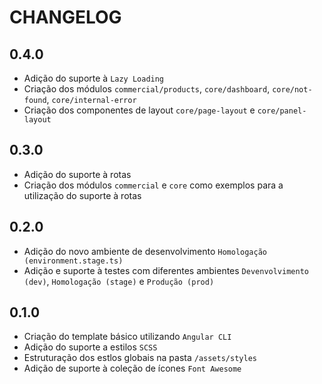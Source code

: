 # CHANGELOG

## 0.4.0

- Adição do suporte à `Lazy Loading`
- Criação dos módulos `commercial/products`, `core/dashboard`, `core/not-found`, `core/internal-error`
- Criação dos componentes de layout `core/page-layout` e `core/panel-layout`

## 0.3.0

- Adição do suporte à rotas
- Criação dos módulos `commercial` e `core` como exemplos para a utilização do suporte à rotas

## 0.2.0

- Adição do novo ambiente de desenvolvimento `Homologação (environment.stage.ts)`
- Adição e suporte à testes com diferentes ambientes `Devenvolvimento (dev)`, `Homologação (stage)` e `Produção (prod)`

## 0.1.0

- Criação do template básico utilizando `Angular CLI`
- Adição do suporte a estilos `SCSS`
- Estruturação dos estlos globais na pasta `/assets/styles`
- Adição de suporte à coleção de ícones `Font Awesome`